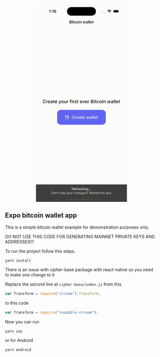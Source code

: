 <div style="text-align: center;">
<img src="/img/demo.gif" width="300px">
</div>

## Expo bitcoin wallet app

This is a simple bitcoin wallet example for demonstration purposes only.

DO NOT USE THIS CODE FOR GENERATING MAINNET PRIVATE KEYS AND ADDRESSES!!!

To run the project follow this steps.

```
yarn install
```

There is an issue with cipher-base package with react-native so you need to make one change to it

Replace the second line at `cipher-base/index.js` from this

```js
var Transform = require("stream").Transform;
```

to this code

```js
var Transform = require("readable-stream");
```

Now you can run

```
yarn ios
```

or for Android

```
yarn android
```
